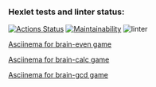 ### Hexlet tests and linter status:

[![Actions Status](https://github.com/anatolyburtsev/frontend-project-lvl1/workflows/hexlet-check/badge.svg)](https://github.com/anatolyburtsev/frontend-project-lvl1/actions)
[![Maintainability](https://api.codeclimate.com/v1/badges/c47ceaf140db37fde392/maintainability)](https://codeclimate.com/github/anatolyburtsev/frontend-project-lvl1/maintainability)
![linter](https://github.com/anatolyburtsev/frontend-project-lvl1/workflows/linter/badge.svg)


[Asciinema for brain-even game](https://asciinema.org/a/wyRflmC9Q0uNPFDP7PoM0KfRc)

[Asciinema for brain-calc game](https://asciinema.org/a/n69BuMs5wFNiz0Kmvsqz2yWQi)

[Asciinema for brain-gcd game](https://asciinema.org/a/rFWSTeaWHQEHWr1KsUH9POn2q)